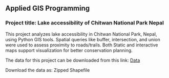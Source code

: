 ## Applied GIS Programming

### Project title: Lake accessibility of Chitwan National Park Nepal
This project analyzes lake accessibility in Chitwan National Park, Nepal, using Python GIS tools. Spatial queries like buffer, intersection, and union were used to assess proximity to roads/trails. Both Static and interactive maps support visualization for better conservation planning.

The data for this project can be downloaded from this link: [Data](http://geoportal.ntnc.org.np/layers/ntnc:Chitwan_National_Park/#/)

Download the data as: Zipped Shapefile


